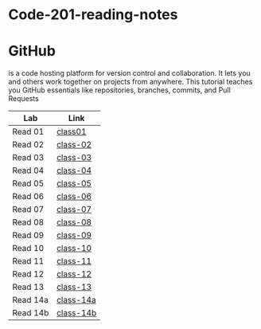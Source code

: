 # Code-201-reading-notes

# GitHub
 is a code hosting platform for version control and collaboration. It lets you and others work together on projects from anywhere. This tutorial teaches you GitHub essentials like repositories, branches, commits, and Pull Requests

| Lab              | Link        |
| -----------                    | ----------- |
| Read 01     | [class01](https://mohsmadi.github.io/Code-201-reading-notes/class01)    |
|    Read 02 | [class-02](https://mohsmadi.github.io/Code-201-reading-notes/class-02)    |
|    Read 03   |  [class-03](https://mohsmadi.github.io/Code-201-reading-notes/class-03)      |
|   Read 04 |   [class-04](https://mohsmadi.github.io/Code-201-reading-notes/class-04)      |
|   Read 05 |   [class-05](https://mohsmadi.github.io/Code-201-reading-notes/class-05)
|   Read 06 |   [class-06](https://mohsmadi.github.io/Code-201-reading-notes/class-06)
|   Read 07 |   [class-07](https://mohsmadi.github.io/Code-201-reading-notes/class-07)
|   Read 08 |   [class-08](https://mohsmadi.github.io/Code-201-reading-notes/class-08)
|   Read 09 |   [class-09](https://mohsmadi.github.io/Code-201-reading-notes/class-09)
|   Read 10 |   [class-10](https://mohsmadi.github.io/Code-201-reading-notes/class-10)
|   Read 11 | [class-11](https://mohsmadi.github.io/Code-201-reading-notes/class-11)
|   Read 12 | [class-12](https://mohsmadi.github.io/Code-201-reading-notes/class-12)
|   Read 13 | [class-13](https://mohsmadi.github.io/Code-201-reading-notes/class-13)
|   Read 14a | [class-14a](https://mohsmadi.github.io/Code-201-reading-notes/class-14a)
|   Read 14b | [class-14b](https://mohsmadi.github.io/Code-201-reading-notes/class-14b)